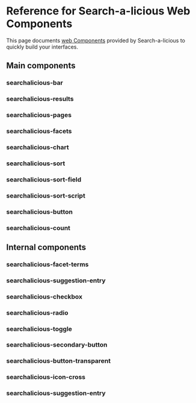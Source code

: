 # Reference for Search-a-licious Web Components

This page documents [web Components](https://developer.mozilla.org/en-US/docs/Web/API/Web_components)
provided by Search-a-licious
to quickly build your interfaces.

## Main components

### searchalicious-bar

<api-viewer src="./dist/custom-elements.json" only="searchalicious-bar"></api-viewer>

### searchalicious-results
<api-viewer src="./dist/custom-elements.json" only="searchalicious-results"></api-viewer>

### searchalicious-pages

<api-viewer src="./dist/custom-elements.json" only="searchalicious-pages">

### searchalicious-facets

<api-viewer src="./dist/custom-elements.json" only="searchalicious-sort">

### searchalicious-chart

<api-viewer src="./dist/custom-elements.json" only="searchalicious-chart">

### searchalicious-sort

<api-viewer src="./dist/custom-elements.json" only="searchalicious-sort">

### searchalicious-sort-field

<api-viewer src="./dist/custom-elements.json" only="searchalicious-sort-field">

### searchalicious-sort-script

<api-viewer src="./dist/custom-elements.json" only="searchalicious-sort-script">

### searchalicious-button

<api-viewer src="./dist/custom-elements.json" only="searchalicious-button">

### searchalicious-count

<api-viewer src="./dist/custom-elements.json" only="searchalicious-count">


## Internal components

### searchalicious-facet-terms

<api-viewer src="./dist/custom-elements.json" only="searchalicious-facet-terms">

### searchalicious-suggestion-entry

<api-viewer src="./dist/custom-elements.json" only="searchalicious-suggestion-entry">

### searchalicious-checkbox

<api-viewer src="./dist/custom-elements.json" only="searchalicious-checkbox">

### searchalicious-radio

<api-viewer src="./dist/custom-elements.json" only="searchalicious-radio">

### searchalicious-toggle

<api-viewer src="./dist/custom-elements.json" only="searchalicious-toggle">

### searchalicious-secondary-button

<api-viewer src="./dist/custom-elements.json" only="searchalicious-secondary-button">

### searchalicious-button-transparent

<api-viewer src="./dist/custom-elements.json" only="searchalicious-button-transparent">

### searchalicious-icon-cross

<api-viewer src="./dist/custom-elements.json" only="searchalicious-icon-cross">

### searchalicious-suggestion-entry

<api-viewer src="./dist/custom-elements.json" only="searchalicious-suggestion-entry">


<!-- api-viewer element library -->
<script type="module" src="https://jspm.dev/api-viewer-element"></script>
